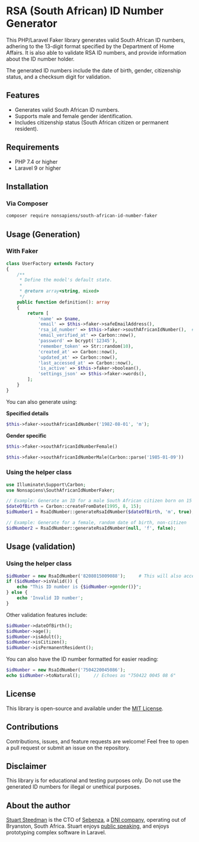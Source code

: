# RSA (South African) ID Number Generator

This PHP/Laravel Faker library generates valid South African ID numbers, adhering to the 13-digit format specified by the Department of Home Affairs.
It is also able to validate RSA ID numbers, and provide information about the ID number holder.

The generated ID numbers include the date of birth, gender, citizenship status, and a checksum digit for validation.

## Features
- Generates valid South African ID numbers.
- Supports male and female gender identification.
- Includes citizenship status (South African citizen or permanent resident).

## Requirements
- PHP 7.4 or higher
- Laravel 9 or higher

## Installation

### Via Composer
```bash
composer require nonsapiens/south-african-id-number-faker
```

## Usage (Generation)

### With Faker
```php
class UserFactory extends Factory
{
    /**
     * Define the model's default state.
     *
     * @return array<string, mixed>
     */
    public function definition(): array
    {
        return [
            'name' => $name,
            'email' => $this->faker->safeEmailAddress(),
            'rsa_id_number' => $this->faker->southAfricanIdNumber(),  # Completely random
            'email_verified_at' => Carbon::now(),
            'password' => bcrypt('12345'),
            'remember_token' => Str::random(10),
            'created_at' => Carbon::now(),
            'updated_at' => Carbon::now(),
            'last_accessed_at' => Carbon::now(),
            'is_active' => $this->faker->boolean(),
            'settings_json' => $this->faker->words(),
        ];
    }
}
```

You can also generate using:

**Specified details**

```php 
$this->faker->southAfricanIdNumber('1982-08-01', 'm');
```

**Gender specific**

```php
$this->faker->southAfricanIdNumberFemale()
```
```php
$this->faker->southAfricanIdNumberMale(Carbon::parse('1985-01-09'))
````

### Using the helper class
```php
use Illuminate\Support\Carbon;
use Nonsapiens\SouthAfricanIdNumberFaker;

// Example: Generate an ID for a male South African citizen born on 15 August 1995, using Carbon
$dateOfBirth = Carbon::createFromDate(1995, 8, 15);
$idNumber1 = RsaIdNumber::generateRsaIdNumber($dateOfBirth, 'm', true);

// Example: Generate for a female, random date of birth, non-citizen
$idNumber2 = RsaIdNumber::generateRsaIdNumber(null, 'f', false);
```

## Usage (validation)

### Using the helper class
```php
$idNumber = new RsaIdNumber('8208015009088');     # This will also accept ID numbers with spaces
if ($idNumber->isValid()) {
    echo "This ID number is {$idNumber->gender()}";
} else {
    echo 'Invalid ID number';
}
```

Other validation features include:

```php
$idNumber->dateOfBirth();
$idNumber->age();
$idNumber->isAdult();
$idNumber->isCitizen();
$idNumber->isPermanentResident();
```

You can also have the ID number formatted for easier reading:

```php
$idNumber = new RsaIdNumber('7504220045086');
echo $idNumber->toNatural();     // Echoes as "750422 0045 08 6"
```

## License
This library is open-source and available under the [MIT License](LICENSE).

## Contributions
Contributions, issues, and feature requests are welcome! Feel free to open a pull request or submit an issue on the repository.

## Disclaimer
This library is for educational and testing purposes only. Do not use the generated ID numbers for illegal or unethical purposes.

## About the author
[Stuart Steedman](https://www.linkedin.com/in/stuart-steedman/) is the CTO of [Sebenza](https://sebenza.tech), a [DNI company](https://www.dninvest.co.za/), operating out of Bryanston, South Africa.
Stuart enjoys [public speaking](https://www.youtube.com/watch?v=S5bjGo7EF5c), and enjoys prototyping complex software in Laravel.